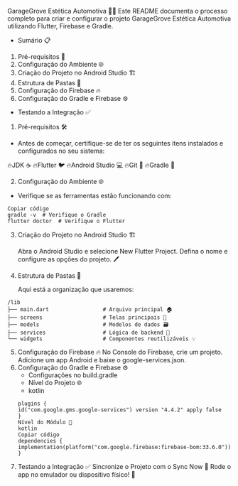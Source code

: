 GarageGrove Estética Automotiva 🚗💦
Este README documenta o processo completo para criar e configurar o projeto GarageGrove Estética Automotiva utilizando Flutter, Firebase e Gradle.

* Sumário 📋
1. Pré-requisitos 🧩
2. Configuração do Ambiente 🌐
3. Criação do Projeto no Android Studio 🏗️
4. Estrutura de Pastas 📂
5. Configuração do Firebase 🔥
6. Configuração do Gradle e Firebase ⚙️

* Testando a Integração ✅
1. Pré-requisitos 🛠️

* Antes de começar, certifique-se de ter os seguintes itens instalados e configurados no seu sistema:

🔥JDK ☕️
🔥Flutter 🐦
🔥Android Studio 💻
🔥Git 🌱
🔥Gradle 📏

2. Configuração do Ambiente 🌐
   
* Verifique se as ferramentas estão funcionando com:

```
Copiar código
gradle -v  # Verifique o Gradle
flutter doctor  # Verifique o Flutter
```

3. Criação do Projeto no Android Studio 🏗️
   
   Abra o Android Studio e selecione New Flutter Project.
   Defina o nome e configure as opções do projeto. 🖊️
 
4. Estrutura de Pastas 📂

   Aqui está a organização que usaremos:



```
/lib
├── main.dart                 # Arquivo principal 🏠
├── screens                   # Telas principais 📱
├── models                    # Modelos de dados 🗃️
├── services                  # Lógica de backend 🔄
└── widgets                   # Componentes reutilizáveis 💡
```

5. Configuração do Firebase 🔥
   No Console do Firebase, crie um projeto.
   Adicione um app Android e baixe o google-services.json.
6. Configuração do Gradle e Firebase ⚙️
   * Configurações no build.gradle
   * Nível do Projeto 🌐
   * kotlin
   ```
   plugins {
   id("com.google.gms.google-services") version "4.4.2" apply false
   }
   Nível do Módulo 📲
   kotlin
   Copiar código
   dependencies {
   implementation(platform("com.google.firebase:firebase-bom:33.6.0"))
   }
   ```
7. Testando a Integração ✅
   Sincronize o Projeto com o Sync Now 🔄
   Rode o app no emulador ou dispositivo físico! 📱